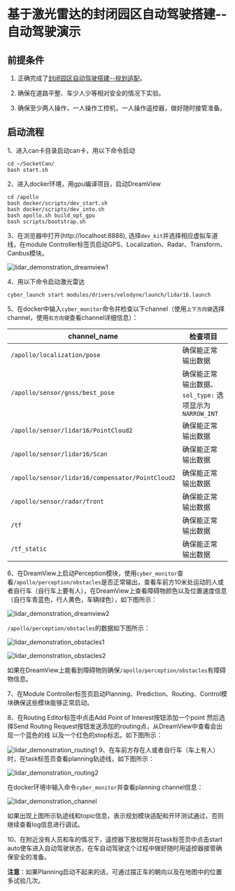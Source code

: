# 基于激光雷达的封闭园区自动驾驶搭建--自动驾驶演示

## 前提条件
 
1. 正确完成了[封闭园区自动驾驶搭建--规划适配](Planning_Configuration_cn.md)。

2. 确保在道路平整、车少人少等相对安全的情况下实验。

3. 确保至少两人操作，一人操作工控机，一人操作遥控器，做好随时接管准备。

## 启动流程

1、进入can卡目录启动can卡，用以下命令启动

    cd ~/SocketCan/
    bash start.sh

2、进入docker环境，用gpu编译项目，启动DreamView 

    cd /apollo
    bash docker/scripts/dev_start.sh
    bash docker/scripts/dev_into.sh
    bash apollo.sh build_opt_gpu
    bash scripts/bootstrap.sh

3、在浏览器中打开(http://localhost:8888), 选择`dev_kit`并选择相应虚拟车道线，在module Controller标签页启动GPS、Localization、Radar、Transform、Canbus模块。

![lidar_demonstration_dreamview1](images/lidar_demonstration_dreamview1.jpeg)

4、用以下命令启动激光雷达

    cyber_launch start modules/drivers/velodyne/launch/lidar16.launch

5、在docker中输入`cyber_monitor`命令并检查以下channel（使用`上下方向键`选择channel，使用`右方向键`查看channel详细信息）：
	
|channel_name | 检查项目 | 
|---|---|
| `/apollo/localization/pose`| 确保能正常输出数据 | 
|`/apollo/sensor/gnss/best_pose` | 确保能正常输出数据、`sol_type:` 选项显示为`NARROW_INT`   |
|`/apollo/sensor/lidar16/PointCloud2` | 确保能正常输出数据|
|`/apollo/sensor/lidar16/Scan`| 确保能正常输出数据|
| `/apollo/sensor/lidar16/compensator/PointCloud2`  | 确保能正常输出数据 |
|`/apollo/sensor/radar/front`|确保能正常输出数据|
|`/tf`|确保能正常输出数据|
|`/tf_static`|确保能正常输出数据|

6、在DreamView上启动Perception模块，使用`cyber_monitor`查看`/apollo/perception/obstacles`是否正常输出，查看车前方10米处运动的人或者自行车（自行车上要有人），在DreamView上查看障碍物颜色以及位置速度信息（自行车青蓝色，行人黄色，车辆绿色），如下图所示：

![lidar_demonstration_dreamview2](images/lidar_demonstration_dreamview2.png)

`/apollo/perception/obstacles`的数据如下图所示：

![lidar_demonstration_obstacles1](images/lidar_demonstration_obstacles1.png)

![lidar_demonstration_obstacles2](images/lidar_demonstration_obstacles2.png)

如果在DreamView上能看到障碍物则确保`/apollo/perception/obstacles`有障碍物信息。

7、在Module Controller标签页启动Planning、Prediction、Routing、Control模块确保这些模块能够正常启动。

8、在Routing Editor标签中点击Add Point of Interest按钮添加一个point 然后选择Send Routing Request按钮发送添加的routing点，从DreamView中查看会出现一个蓝色的线 以及一个红色的stop标志。如下图所示：

![lidar_demonstration_routing1](images/lidar_demonstration_routing1.png)
9、在车前方存在人或者自行车（车上有人）时，在task标签页查看planning轨迹线，如下图所示：

![lidar_demonstration_routing2](images/lidar_demonstration_routing2.png)

在docker环境中输入命令`cyber_monitor`并查看planning channel信息： 

![lidar_demonstration_channel](images/lidar_demonstration_channel.png) 

如果出现上图所示轨迹线和topic信息，表示规划模块适配和开环测试通过，否则继续查看log信息进行调试。

10、在附近没有人员和车的情况下，遥控器下放权限并在task标签页中点击start auto使车进入自动驾驶状态，在车自动驾驶这个过程中做好随时用遥控器接管确保安全的准备。

**注意**：如果Planning启动不起来的话，可通过摆正车的朝向以及在地图中的位置多试验几次。
